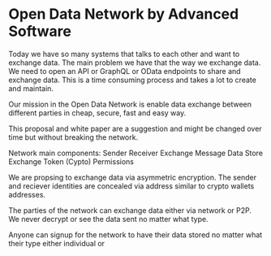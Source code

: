 # Open Data Network by Advanced Software

Today we have so many systems that talks to each other and want to exchange data. The main problem we have that the way we exchange data. We need to open an API or GraphQL or OData endpoints to share and exchange data. This is a time consuming process and takes a lot to create and maintain.

Our mission in the Open Data Network is enable data exchange between different parties in cheap, secure, fast and easy way.

This proposal and white paper are a suggestion and might be changed over time but without breaking the network.

Network main components:
Sender
Receiver
Exchange Message
Data Store
Exchange Token (Cypto)
Permissions

We are propsing to exchange data via asymmetric encryption. The sender and reciever identities are concealed via address similar to crypto wallets addresses.

The parties of the network can exchange data either via network or P2P. We never decrypt or see the data sent no matter what type.

Anyone can signup for the network to have their data stored no matter what their type either individual or 
